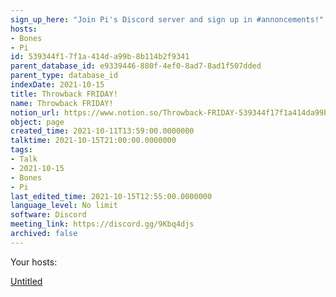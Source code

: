 ```yaml
---
sign_up_here: "Join Pi's Discord server and sign up in #annoncements!"
hosts:
- Bones
- Pi
id: 539344f1-7f1a-414d-a99b-8b114b2f9341
parent_database_id: e9339446-880f-4ef0-8ad7-8ad1f507dded
parent_type: database_id
indexDate: 2021-10-15
title: Throwback FRIDAY!
name: Throwback FRIDAY!
notion_url: https://www.notion.so/Throwback-FRIDAY-539344f17f1a414da99b8b114b2f9341
object: page
created_time: 2021-10-11T13:59:00.0000000
talktime: 2021-10-15T21:00:00.0000000
tags:
- Talk
- 2021-10-15
- Bones
- Pi
last_edited_time: 2021-10-15T12:55:00.0000000
language_level: No limit
software: Discord
meeting_link: https://discord.gg/9Kbq4djs
archived: false
---
```




Your hosts:

[Untitled](https://www.notion.so/482e61b02b9c4456b2b4fe86bb7544c6)   





